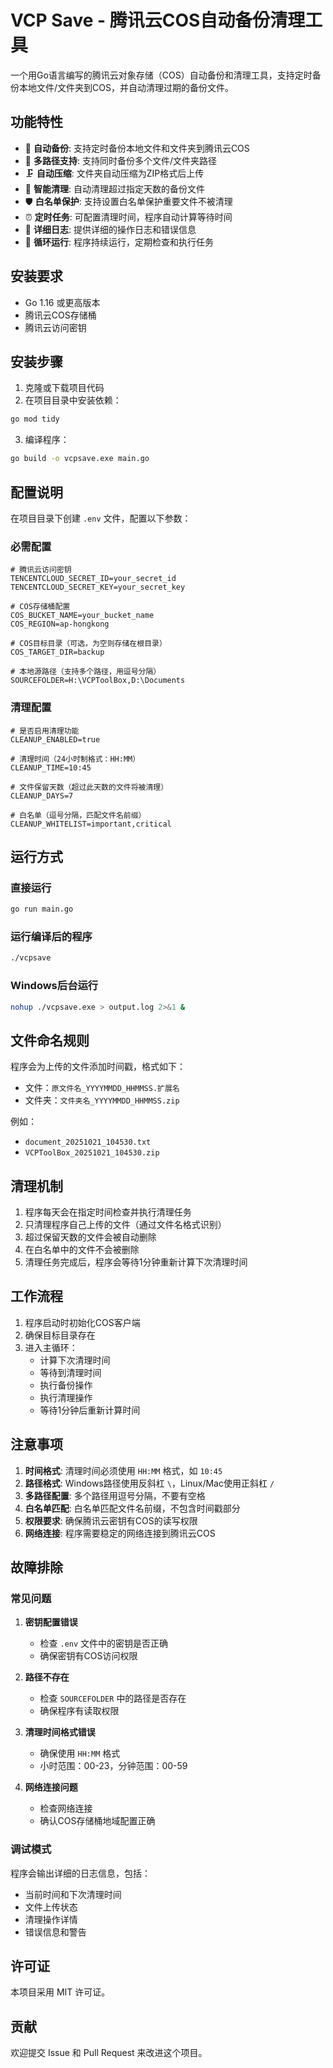 # VCP Save - 腾讯云COS自动备份清理工具

一个用Go语言编写的腾讯云对象存储（COS）自动备份和清理工具，支持定时备份本地文件/文件夹到COS，并自动清理过期的备份文件。

## 功能特性

- 🔄 **自动备份**: 支持定时备份本地文件和文件夹到腾讯云COS
- 📁 **多路径支持**: 支持同时备份多个文件/文件夹路径
- 🗜️ **自动压缩**: 文件夹自动压缩为ZIP格式后上传
- 🧹 **智能清理**: 自动清理超过指定天数的备份文件
- 🛡️ **白名单保护**: 支持设置白名单保护重要文件不被清理
- ⏰ **定时任务**: 可配置清理时间，程序自动计算等待时间
- 📝 **详细日志**: 提供详细的操作日志和错误信息
- 🔄 **循环运行**: 程序持续运行，定期检查和执行任务

## 安装要求

- Go 1.16 或更高版本
- 腾讯云COS存储桶
- 腾讯云访问密钥

## 安装步骤

1. 克隆或下载项目代码
2. 在项目目录中安装依赖：
```bash
go mod tidy
```

3. 编译程序：
```bash
go build -o vcpsave.exe main.go
```

## 配置说明

在项目目录下创建 `.env` 文件，配置以下参数：

### 必需配置

```env
# 腾讯云访问密钥
TENCENTCLOUD_SECRET_ID=your_secret_id
TENCENTCLOUD_SECRET_KEY=your_secret_key

# COS存储桶配置
COS_BUCKET_NAME=your_bucket_name
COS_REGION=ap-hongkong

# COS目标目录（可选，为空则存储在根目录）
COS_TARGET_DIR=backup

# 本地源路径（支持多个路径，用逗号分隔）
SOURCEFOLDER=H:\VCPToolBox,D:\Documents
```

### 清理配置

```env
# 是否启用清理功能
CLEANUP_ENABLED=true

# 清理时间（24小时制格式：HH:MM）
CLEANUP_TIME=10:45

# 文件保留天数（超过此天数的文件将被清理）
CLEANUP_DAYS=7

# 白名单（逗号分隔，匹配文件名前缀）
CLEANUP_WHITELIST=important,critical
```

## 运行方式

### 直接运行

```bash
go run main.go
```

### 运行编译后的程序

```bash
./vcpsave
```

### Windows后台运行

```bash
nohup ./vcpsave.exe > output.log 2>&1 &
```

## 文件命名规则

程序会为上传的文件添加时间戳，格式如下：

- 文件：`原文件名_YYYYMMDD_HHMMSS.扩展名`
- 文件夹：`文件夹名_YYYYMMDD_HHMMSS.zip`

例如：
- `document_20251021_104530.txt`
- `VCPToolBox_20251021_104530.zip`

## 清理机制

1. 程序每天会在指定时间检查并执行清理任务
2. 只清理程序自己上传的文件（通过文件名格式识别）
3. 超过保留天数的文件会被自动删除
4. 在白名单中的文件不会被删除
5. 清理任务完成后，程序会等待1分钟重新计算下次清理时间

## 工作流程

1. 程序启动时初始化COS客户端
2. 确保目标目录存在
3. 进入主循环：
   - 计算下次清理时间
   - 等待到清理时间
   - 执行备份操作
   - 执行清理操作
   - 等待1分钟后重新计算时间

## 注意事项

1. **时间格式**: 清理时间必须使用 `HH:MM` 格式，如 `10:45`
2. **路径格式**: Windows路径使用反斜杠 `\`，Linux/Mac使用正斜杠 `/`
3. **多路径配置**: 多个路径用逗号分隔，不要有空格
4. **白名单匹配**: 白名单匹配文件名前缀，不包含时间戳部分
5. **权限要求**: 确保腾讯云密钥有COS的读写权限
6. **网络连接**: 程序需要稳定的网络连接到腾讯云COS

## 故障排除

### 常见问题

1. **密钥配置错误**
   - 检查 `.env` 文件中的密钥是否正确
   - 确保密钥有COS访问权限

2. **路径不存在**
   - 检查 `SOURCEFOLDER` 中的路径是否存在
   - 确保程序有读取权限

3. **清理时间格式错误**
   - 确保使用 `HH:MM` 格式
   - 小时范围：00-23，分钟范围：00-59

4. **网络连接问题**
   - 检查网络连接
   - 确认COS存储桶地域配置正确

### 调试模式

程序会输出详细的日志信息，包括：
- 当前时间和下次清理时间
- 文件上传状态
- 清理操作详情
- 错误信息和警告

## 许可证

本项目采用 MIT 许可证。

## 贡献

欢迎提交 Issue 和 Pull Request 来改进这个项目。